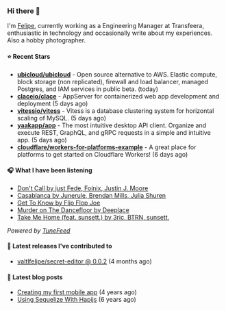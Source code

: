 ### Hi there 👋

I'm [Felipe](https://felipevm.com), currently working as a Engineering Manager at Transfeera, enthusiastic in technology and occasionally write about my experiences. Also a hobby photographer.

#### ⭐ Recent Stars
- **[ubicloud/ubicloud](https://github.com/ubicloud/ubicloud)** - Open source alternative to AWS. Elastic compute, block storage (non replicated), firewall and load balancer, managed Postgres, and IAM services in public beta. (today)
- **[claceio/clace](https://github.com/claceio/clace)** - AppServer for containerized web app development and deployment (5 days ago)
- **[vitessio/vitess](https://github.com/vitessio/vitess)** - Vitess is a database clustering system for horizontal scaling of MySQL. (5 days ago)
- **[yaakapp/app](https://github.com/yaakapp/app)** - The most intuitive desktop API client. Organize and execute REST, GraphQL, and gRPC requests in a simple and intuitive app. (5 days ago)
- **[cloudflare/workers-for-platforms-example](https://github.com/cloudflare/workers-for-platforms-example)** - A great place for platforms to get started on Cloudflare Workers! (6 days ago)

#### 🎧 What I have been listening
- [Don&#39;t Call by just Fede, Foínix, Justin J. Moore](https://open.spotify.com/track/6XytRgaAFShyMA8d2CKX6r)
- [Casablanca by Junerule, Brendan Mills, Julia Shuren](https://open.spotify.com/track/5bNB9nhYKtwy9H730acFJF)
- [Get To Know by Flip Flop Joe](https://open.spotify.com/track/5KlXvvQyPTdqRBv8JnSuab)
- [Murder on The Dancefloor by Deeplace](https://open.spotify.com/track/7F1NzdyccG4P4KZCfahIML)
- [Take Me Home (feat. sunsett.) by 3ric, BTRN, sunsett.](https://open.spotify.com/track/7tKTgbHa9obkITojCxHCcf)

_Powered by [TuneFeed](https://tunefeed.app?ref=valtlfelipe-gh-profile)_ 

#### 🚀 Latest releases I've contributed to


- [valtlfelipe/secret-editor @ 0.0.2](https://github.com/valtlfelipe/secret-editor/releases/tag/0.0.2) (4 months ago)

#### 📄 Latest blog posts
- [Creating my first mobile app](https://felipevm.com/posts/creating-my-first-mobile-app/) (4 years ago)
- [Using Sequelize With Hapijs](https://felipevm.com/posts/using-sequelize-with-hapijs/) (6 years ago)
